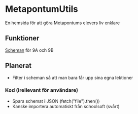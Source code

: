 # MetapontumUtils

 En hemsida för att göra Metapontums elevers liv enklare

## Funktioner

 [Scheman](schedule) för 9A och 9B

## Planerat

- Filter i scheman så att man bara får upp sina egna lektioner

### Kod (irellevant för användare)

- Spara schemat i JSON (fetch("file").then())
- Kanske importera automatiskt från schoolsoft (svårt)
